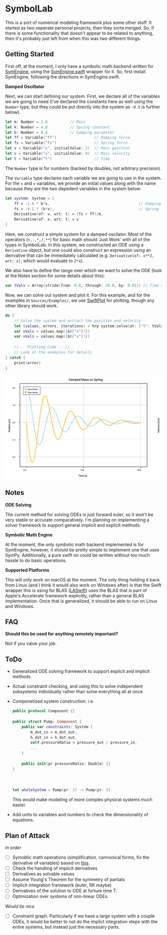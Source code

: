 # SymbolLab

This is a sort of numerical modeling framework plus some other stuff. It started as two seperate personal projects, then they sorta merged. So, if there is some functionality that doesn't appear to be related to anything, then it's probably just left from when this was two different things.

## Getting Started

First off, at the moment, I only have a symbolic math backend written for [SymEngine](https://github.com/symengine/symengine), using the [SymEngine.swift](https://github.com/ianruh/SymEngine.swift) wrapper for it. So, first install SymEngine, following the directions in SymEngine.swift. 

**Damped Oscillator**

Next, we can start defining our system. First, we declare all of the variables we are going to need (I've declared the constants here as well using the `Number` type, but they could be put directly into the system as `-0.5` is further below).

```swift
let m: Number = 1.0          // Mass
let k: Number = 4.0          // Spring constant
let b: Number = 0.4          // Damping parameter
let ff = Variable("ff")                 // Damping force
let fs = Variable("fs")                 // Spring force
let x = Variable("x", initialValue: 2)  // Mass position
let v = Variable("v", initialValue: 0)  // Mass velocity
let t = Variable("t")                   // Time
```

The `Number` type is for numbers (backed by doubles, not arbitrary precision).

The `Variable` type declares each variable we are going to use in the system. For the `x` and `v` variables, we provide an initial values along with the name because they are the two depedent variables in the system below:

```swift
let system: System = [
    ff ≈ -1.0 * b*v,                                        // Damping force
    fs ≈ -0.5 * (k*x),                                      // Spring force
    Derivative(of: v, wrt: t) ≈ (fs + ff)/m,
    Derivative(of: x, wrt: t) ≈ v
]
```

[^1]: This definition of the system is more verbose than I would normally write it. However, the Swift compiler has a difficult time determining types when the expressions for the damping force and spring force are included directly in the ODE. The workaround for when it complains it can't determine types is just to break apart the expression as was done for the two forces above.

Here, we construct a simple system for a damped oscilator. Most of the operators (`+,-,*,/,**`) for basic math should 'Just Work' with all of the types in SymbolLab. In this system, we constructed an ODE using a `Derivative` object, but one could also construct an expression using an deirvative that can be immediately calculated (e.g. `Derivative(of: x**2, wrt: x)`, which would evaluate to `2*x`).

We also have to define the range over which we want to solve the ODE (look at the Notes section for some details about this):

```swift
var tVals = Array(stride(from: 0.0, through: 20.0, by: 0.01)) // Time values to use
```

Now, we can solve out system and plot it. For this example, and for the examples in `Sources/Examples/`, we use [SwiftPlot](https://github.com/KarthikRIyer/swiftplot) for plotting, though any other library should work.

```swift
do {
    // Solve the system and extract the position and velocity
    let (values, errors, iterations) = try system.solve(at: ["t": tVals], using: SymEngineBackend.self)
    var xVals = values.map({$0["x"]!})
    var vVals = values.map({$0["v"]!})

    //... Plotting Code ...//
    // Look at the examples for details
} catch {
    print(error)
}
```

![Damped Mass on a Spring](./docs/dampedspring.svg)

## Notes

**ODE Solving**

The current method for solving ODEs is just forward euler, so it won't be very stable or accurate comparatively. I'm planning on implementing a solver framework to support general implicit and explicit methods.

**Symbolic Math Engine**

At the moment, the only symbolic math backend implemented is for SymEngine, however, it should be pretty simple to implement one that uses SymPy. Additionally, a pure swift on could be written without too much hassle to do basic operations.

**Supported Platforms**

This will only work on macOS at the moment. The only thing holding it back from Linux (and I think it would also work on Windows after) is that the Swift wrapper this is using for BLAS ([LASwift](https://github.com/AlexanderTar/LASwift)) uses the BLAS that is part of Apple's Accelerate framework explicitly, rather than a general BLAS implementation. Once that is generalized, it should be able to run on Linux and Windows.

## FAQ

**Should this be used for anything remotely important?**

Not if you value your job.

## ToDo

- Generalized ODE solving framework to support explicit and implicit methods.

- Actual constraint checking, and using this to solve independent subsystems individually rather than solve everything all at once.

- Componetized system construction. i.e.

  ```swift
  public protocol Component {}
  
  public struct Pump: Component {
      public var constraints: System {
          m_dot_in ≈ m_dot_out,
          h_dot_in ≈ h_dot_out,
          self.pressureRatio ≈ pressure_out / pressure_in,
          ...
      }
      
      public init(pr pressureRatio: Double) {}
  }
  
  
  
  let wholeSystem = Pump(pr: 2) -> Pump(pr: 5)
  ```

  This would make modeling of more complex physical systems much easier.

- Add units to variables and numbers to check the dimensionality of equations.

## Plan of Attack

*In order*

- [ ] Symoblic math operations (simplification, cannonical forms, fix the derivative of variables) based on [this](http://www.math.wpi.edu/IQP/BVCalcHist/calc5.html#_Toc407004380).
- [ ] Check the handling of implicit derivatives
- [ ] Derivatives as solvable values
- [ ] Assume Young's Theorem for the symmetry of partials
- [ ] Implicit integration framework (euler, RK maybe)
- [ ] Derivatives of the solution to ODE at furture time T.
- [ ] Optimization over systems of non-linear ODEs.

*Would be nice*
- [ ] Constraint graph. Particularly if we have a large system with a couple ODEs, it would be better to not do the implict integration steps with the entire systems, but instead just the necessary parts.
